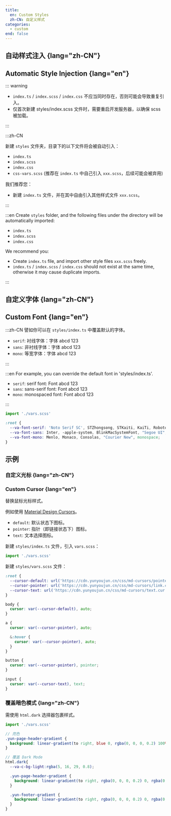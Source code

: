 ```yaml
---
title:
  en: Custom Styles
  zh-CN: 自定义样式
categories:
  - custom
end: false
---
```


## 自动样式注入 {lang="zh-CN"}

## Automatic Style Injection {lang="en"}

::: warning

- `index.ts` / `index.scss` / `index.css` 不应当同时存在，否则可能会导致重复引入。
- 仅首次新建 styles/index.scss 文件时，需要重启开发服务器，以确保 scss 被加载。

:::

:::zh-CN

新建 `styles` 文件夹，目录下的以下文件将会被自动引入：

- `index.ts`
- `index.scss`
- `index.css`
- `css-vars.scss` (推荐在 `index.ts` 中自己引入 `xxx.scss`，后续可能会被弃用)

我们推荐您：

- 新建 `index.ts` 文件，并在其中自由引入其他样式文件 `xxx.scss`。

:::

:::en
Create `styles` folder, and the following files under the directory will be automatically imported:

- `index.ts`
- `index.scss`
- `index.css`

We recommend you:

- Create `index.ts` file, and import other style files `xxx.scss` freely.
- `index.ts` / `index.scss` / `index.css` should not exist at the same time, otherwise it may cause duplicate imports.

:::

## 自定义字体 {lang="zh-CN"}

## Custom Font {lang="en"}

:::zh-CN
譬如你可以在 `styles/index.ts` 中覆盖默认的字体。

- `serif`: 衬线字体：<span font="serif">字体 abcd 123</span>
- `sans`: 非衬线字体：<span font="sans">字体 abcd 123</span>
- `mono`: 等宽字体：<span font="mono">字体 abcd 123</span>

:::

:::en
For example, you can override the default font in 'styles/index.ts'.

- `serif`: serif font: <span font="serif">Font abcd 123</span>
- `sans`: sans-serif font: <span font="sans">Font abcd 123</span>
- `mono`: monospaced font: <span font="mono">Font abcd 123</span>

:::

```ts [styles/index.ts]
import './vars.scss'
```

```scss [styles/vars.scss]
:root {
  --va-font-serif: 'Noto Serif SC', STZhongsong, STKaiti, KaiTi, Roboto,  serif;
  --va-font-sans: Inter, -apple-system, BlinkMacSystemFont, "Segoe UI", Roboto, Oxygen, Ubuntu, Cantarell, "Fira Sans", "Droid Sans", "Helvetica Neue", sans-serif;
  --va-font-mono: Menlo, Monaco, Consolas, "Courier New", monospace;
}
```

## 示例

### 自定义光标 {lang="zh-CN"}

### Custom Cursor {lang="en"}

替换鼠标光标样式。

例如使用 [Material Design Cursors](https://www.deviantart.com/rosea92/art/Material-Design-Cursors-Dark-756850032)。

- `default`: 默认状态下图标。
- `pointer`: 指针（即链接状态下）图标。
- `text`: 文本选择图标。

新建 `styles/index.ts` 文件，引入 `vars.scss`：

```ts [styles/index.ts]
import './vars.scss'
```

新建 `styles/vars.scss` 文件：

```scss [styles/vars.scss]
:root {
  --cursor-default: url('https://cdn.yunyoujun.cn/css/md-cursors/pointer.cur');
  --cursor-pointer: url('https://cdn.yunyoujun.cn/css/md-cursors/link.cur');
  --cursor-text: url('https://cdn.yunyoujun.cn/css/md-cursors/text.cur');
}

body {
  cursor: var(--cursor-default), auto;
}

a {
  cursor: var(--cursor-pointer), auto;

  &:hover {
    cursor: var(--cursor-pointer), auto;
  }
}

button {
  cursor: var(--cursor-pointer), pointer;
}

input {
  cursor: var(--cursor-text), text;
}
```

### 覆盖暗色模式 {lang="zh-CN"}

需使用 `html.dark` 选择器包裹样式。

```ts [styles/index.ts]
import './vars.scss'
```

```scss [styles/vars.scss]
// 亮色
.yun-page-header-gradient {
  background: linear-gradient(to right, blue 0, rgba(0, 0, 0, 0.2) 100%);
}

// 覆盖 Dark Mode
html.dark{
  --va-c-bg-light:rgba(5, 16, 29, 0.8);

  .yun-page-header-gradient {
    background: linear-gradient(to right, rgba(0, 0, 0, 0.2) 0, rgba(0, 0, 0, 0.2) 100%);
  }

  .yun-footer-gradient {
    background: linear-gradient(to right, rgba(0, 0, 0, 0.2) 0, rgba(0, 0, 0, 0.2) 100%);
  }
}
```
